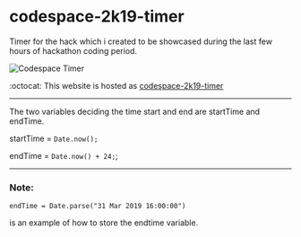 # codespace-2k19-timer

Timer for the hack which i created to be showcased during the last few hours of hackathon coding period.

![Codespace Timer](https://github.com/pranshupranjal/codespace-2k19-timer/Codespace-2k19-cover-social_preview.png "Social Preview")


:octocat: This website is hosted as [codespace-2k19-timer](https://pranshupranjal.github.io/codespace-2k19-timer/)

---

The two variables deciding the time start and end are startTime and endTime.

startTime = `Date.now();`

endTime = `Date.now() + 24;`;

---

### Note:

`endTime = Date.parse("31 Mar 2019 16:00:00")`

is an example of how to store the endtime variable.